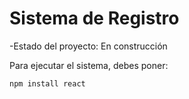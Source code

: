 <h1>Sistema de Registro</h1>
-Estado del proyecto: En construcción

Para ejecutar el sistema, debes poner:

```npm install react```
